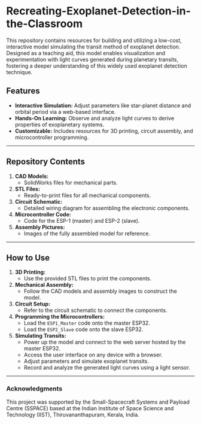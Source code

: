 # Recreating-Exoplanet-Detection-in-the-Classroom
This repository contains resources for building and utilizing a low-cost, interactive model simulating the transit method of exoplanet detection. Designed as a teaching aid, this model enables visualization and experimentation with light curves generated during planetary transits, fostering a deeper understanding of this widely used exoplanet detection technique.

## Features
- **Interactive Simulation:** Adjust parameters like star-planet distance and orbital period via a web-based interface.
- **Hands-On Learning:** Observe and analyze light curves to derive properties of exoplanetary systems.
- **Customizable:** Includes resources for 3D printing, circuit assembly, and microcontroller programming.

---

## Repository Contents

1. **CAD Models:**
   - SolidWorks files for mechanical parts.
2. **STL Files:**
   - Ready-to-print files for all mechanical components.
3. **Circuit Schematic:**
   - Detailed wiring diagram for assembling the electronic components.
4. **Microcontroller Code:**
   - Code for the ESP-1 (master) and ESP-2 (slave).
5. **Assembly Pictures:**
   - Images of the fully assembled model for reference.

---

## How to Use

1. **3D Printing:**
   - Use the provided STL files to print the components.
2. **Mechanical Assembly:**
   - Follow the CAD models and assembly images to construct the model.
3. **Circuit Setup:**
   - Refer to the circuit schematic to connect the components.
4. **Programming the Microcontrollers:**
   - Load the `ESP1_Master` code onto the master ESP32.
   - Load the `ESP2_Slave` code onto the slave ESP32.
5. **Simulating Transits:**
   - Power up the model and connect to the web server hosted by the master ESP32.
   - Access the user interface on any device with a browser.
   - Adjust parameters and simulate exoplanet transits.
   - Record and analyze the generated light curves using a light sensor.

---
### Acknowledgments
This project was supported by the Small-Spacecraft Systems and Payload Centre (SSPACE) based at the Indian Institute of Space Science and Technology (IIST), Thiruvananthapuram, Kerala, India.
